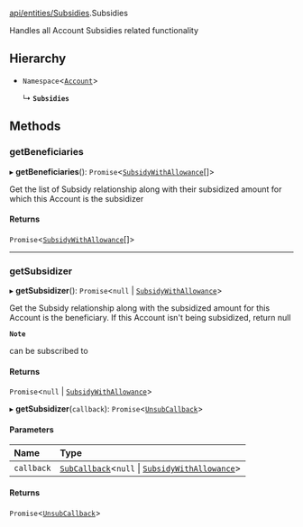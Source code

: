 [api/entities/Subsidies](../../../../Modules/API/Entities/Subsidies.md).Subsidies

Handles all Account Subsidies related functionality

## Hierarchy

- `Namespace`<[`Account`](../Account/Account.md)\>

  ↳ **`Subsidies`**

## Methods

### getBeneficiaries

▸ **getBeneficiaries**(): `Promise`<[`SubsidyWithAllowance`](../../../../Interfaces/API/Entities/Subsidy/Types/SubsidyWithAllowance.md)[]\>

Get the list of Subsidy relationship along with their subsidized amount for which this Account is the subsidizer

#### Returns

`Promise`<[`SubsidyWithAllowance`](../../../../Interfaces/API/Entities/Subsidy/Types/SubsidyWithAllowance.md)[]\>

___

### getSubsidizer

▸ **getSubsidizer**(): `Promise`<``null`` \| [`SubsidyWithAllowance`](../../../../Interfaces/API/Entities/Subsidy/Types/SubsidyWithAllowance.md)\>

Get the Subsidy relationship along with the subsidized amount for this Account is the beneficiary.
If this Account isn't being subsidized, return null

**`Note`**

can be subscribed to

#### Returns

`Promise`<``null`` \| [`SubsidyWithAllowance`](../../../../Interfaces/API/Entities/Subsidy/Types/SubsidyWithAllowance.md)\>

▸ **getSubsidizer**(`callback`): `Promise`<[`UnsubCallback`](../../../../Modules/Types/Types.md#unsubcallback)\>

#### Parameters

| Name | Type |
| :------ | :------ |
| `callback` | [`SubCallback`](../../../../Modules/Types/Types.md#subcallback)<``null`` \| [`SubsidyWithAllowance`](../../../../Interfaces/API/Entities/Subsidy/Types/SubsidyWithAllowance.md)\> |

#### Returns

`Promise`<[`UnsubCallback`](../../../../Modules/Types/Types.md#unsubcallback)\>
